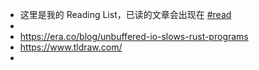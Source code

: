 - 这里是我的 Reading List，已读的文章会出现在 [#read]([[read]])
-
- https://era.co/blog/unbuffered-io-slows-rust-programs
- https://www.tldraw.com/
-
